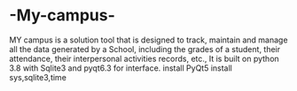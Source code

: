 # -My-campus-
MY campus is a solution tool that is designed to track, maintain and manage all the data generated by a School, including the grades of a student, their attendance, their interpersonal activities records, etc., It is built on python 3.8 with Sqlite3 and pyqt6.3 for interface.
install PyQt5
install sys,sqlite3,time
